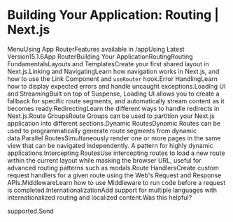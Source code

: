 # Building Your Application: Routing | Next.js

<p>MenuUsing App RouterFeatures available in /appUsing Latest Version15.1.6App RouterBuilding Your ApplicationRoutingRouting FundamentalsLayouts and TemplatesCreate your first shared layout in Next.js.Linking and NavigatingLearn how navigation works in Next.js, and how to use the Link Component and <code>useRouter</code> hook.Error HandlingLearn how to display expected errors and handle uncaught exceptions.Loading UI and StreamingBuilt on top of Suspense, Loading UI allows you to create a fallback for specific route segments, and automatically stream content as it becomes ready.RedirectingLearn the different ways to handle redirects in Next.js.Route GroupsRoute Groups can be used to partition your Next.js application into different sections.Dynamic RoutesDynamic Routes can be used to programmatically generate route segments from dynamic data.Parallel RoutesSimultaneously render one or more pages in the same view that can be navigated independently. A pattern for highly dynamic applications.Intercepting RoutesUse intercepting routes to load a new route within the current layout while masking the browser URL, useful for advanced routing patterns such as modals.Route HandlersCreate custom request handlers for a given route using the Web's Request and Response APIs.MiddlewareLearn how to use Middleware to run code before a request is completed.InternationalizationAdd support for multiple languages with internationalized routing and localized content.Was this helpful?</p>
<p>supported.Send</p>
